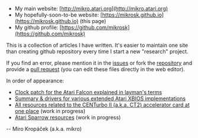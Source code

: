 - My main website: [http://mikro.atari.org](http://mikro.atari.org)
- My hopefully-soon-to-be website: [https://mikrosk.github.io](https://mikrosk.github.io) (this page)
- My github profile: [https://github.com/mikrosk](https://github.com/mikrosk)

This is a collection of articles I have written. It's easier to maintain one site than creating github repository every time I start a new "research" project.

If you find an error, please mention it in the [issues](https://github.com/mikrosk/mikrosk.github.io/issues) or fork the [repository](https://github.com/mikrosk/mikrosk.github.io) and provide a [pull request](https://github.com/mikrosk/mikrosk.github.io/pulls) (you can edit these files directly in the web editor).

In order of appearance:

- [Clock patch for the Atari Falcon explained in layman's terms](clockpatch/index.md)
- [Summary & drivers for various extended Atari XBIOS implementations](xbios/index.md)
- [All resources related to the CENTurbo II (a.k.a. CT2) accelerator card at one place](ct2/index.md) (work in progress)
- [Atari Sparrow resources](sparrow/index.md) (work in progress)

-- Miro Kropáček (a.k.a. mikro)
